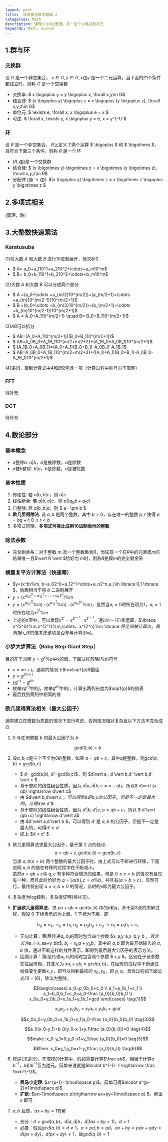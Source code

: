 ```yaml
---
layout: post
title:  信息安全数学基础-2
categories: Math
description: 课程slide2整理，有一些个人略过和补充
keywords: Math, Course 
---
```


## 1.群与环

### 交换群

设 $G$ 是一个非空集合， $x \in G,y \in G,x\bigoplus y$ 是一个二元运算。当下面的四个条件都成立时，则称 $G$ 是一个交换群

- 交换率: $ x \bigoplus y = y \bigoplus x, \forall x,y\in G$
- 结合律: $ (x \bigoplus y) \bigoplus z = x \bigoplus (y \bigoplus z), \forall x,y,z\in G$
- 单位元: $ \exists e, \forall x, x \bigoplus e = x $
- 可逆: $ \forall x, \exists y, x \bigoplus y = e, x = y^{-1} $

### 环

设 $R$ 是一个非空集合， $R$上定义了两个运算 $ \bigoplus $ 和 $ \bigotimes $，且符合下面三个条件，则称 $R$ 是一个$环$

- $(R,\bigoplus)$是一个交换群
- 结合律: $ (x \bigotimes y) \bigotimes z = x \bigotimes (y \bigotimes z), \forall x,y,z\in R$
- 分配律 $(\bigotimes \rightarrow \bigoplus)$: $(x \bigoplus y) \bigotimes z = x \bigotimes z \bigoplus y \bigotimes z $

## 2.多项式相关

(同理，略)

## 3.大整数快速乘法

### Karatusuba

(1)将大数 $A$ 和大数 $B$ 进行10进制展开，低次补$0$

- $ A= a_0+a_110^1+a_210^2+\cdots+a_m10^m$
- $ B= b_0+b_110^1+b_210^2+\cdots+b_m10^m$

(2)大数 $A$ 和大数 $B$ 可以分成两个部分

- $ A =(a_0+\cdots +a_{m/2}10^{m/2})+(a_{m/2+1}+\cdots +a_{m}10^{m/2-1})10^{m/2+1}$
- $ B =(b_0+\cdots +b_{m/2}10^{m/2})+(b_{m/2+1}+\cdots +b_{m}10^{m/2-1})10^{m/2+1}$
- $ A = A_0+A_110^{m/2+1} \quad B= B_0+B_110^{m/2+1}$

(3)$AB$可以拆分

- $ AB=(A_0+A_110^{m/2+1})(B_0+B_110^{m/2+1})$
- $ AB=A_0B_0+A_1B_110^{m/2+m/2+2}+(A_1B_0+A_0B_1)10^{m/2+1}$
- $ (A_1B_0+A_0B_1)=(A_0+A_1)(B_0+B_1)-A_0B_0-A_1B_1$
- $ AB=A_0B_0+A_1B_110^{m/2+m/2+2}+((A_0+A_1)(B_0+B_1)-A_0B_0-A_1B_1)10^{m/2+1}$

(4)递归，直到计算式中$A$和$B$仅包含一项（计算过程中除号向下取整）

### FFT

待补充

### DCT

待补充

## 4.数论部分

### 基本概念

- $a$整除$b$: $a\vert b$，$b$是被除数，$a$是除数
- $a$被$b$整除: $b\vert a$，$b$是除数，$a$是被除数

### 基本性质
  
1. 传递性: 若 $a\vert b,b\vert c$，则 $a\vert c$
2. 线性组合: 若 $a\vert b,a\vert c$，则 $a\vert (q_0b+q_1c)$
3. 自整除: 若 $a\vert b,b\vert a$，则 $ a= \pm b $
4. **欧几里得除法**: 设 $a,b$ 是两个整数，其中 $b>0$，存在唯一的整数 $p,r$ 使得 $a=bq+r,0\le r<b$
5. 多项式同理，**多项式可类比成用$10$进制表示的整数**

### 除法余数
  
- 完全剩余系：对于整数 $m$ 及一个整数集合$R$，当任意一个在$R$中的元素模$m$的结果唯一且$\vert R \vert $恰好为 $m$时，则称$R$是模$m$的完全剩余系

### 横重复平方计算法（快速幂）

- $y=(x^b)\%m, b=a_02^0+a_12^1+\dots+a_n2^n,a_i\in \lbrace 0,1 \rbrace $，后面相当于将 $b$ 二进制展开
- $y=(x^{a_02^0+a_12^1+\dots+a_n2^n})\%m$
- $y=(x^{a_02^0}\%m)\cdot(x^{a_12^1}\%m)\dots (x^{a_n2^n}\%m)$，显然当$a_i=0$时所在项为1，$a_i=1$时所在项为$x^{2^i}\%m$
- 上述的$n$项中，可以发现$x^{2^i}=x^{2^{i-1}}\cdot x^{2^{i-1}}$，通过$n-1$自乘运算，$\lbrace x^{2^0}\%m,x^{2^1}\%m,\cdots，x^{2^n}\%m \rbrace $将全部被计算出，再根据$a_i$的值考虑该项是否参与计算即可。

### 小步大步算法（Baby Step Giant Step）

目的在于求解 $y=g^x\%p$中$x$的值，下面过程忽略$(\%p)$符号

- $x = im+j$，通常的情况下$m=\sqrt{p}$最佳
- $y = g^{im+j}$
- $yg^{-j}=g^{im}$
- 枚举$yg^{-j}$中的$j$，枚举$g^{im}$中的$i$，计算出两列长度为$\sqrt{p}$的值表
- 最后找到两列中相同的值

### 欧几里得算法相关（最大公因子）

通常建立在模数为质数的情况下进行考虑，否则情况相对复杂且以下方法不完全成立

1. $0$ 与任何整数 $b$ 的最大公因子为 $b$:

    $$ gcd(0,b) = b \tag{1}$$

2. 设$a,b,c$是三个不全为$0$的整数，如果 $a=qb+c$，其中$q$是整数，则$gcd(a,b)=gcd(b,c)$
    - $ d= gcd(a,b), d'=gcd(b,c)$，则 $d\vert a , d \vert b,d' \vert b,d' \vert c $
    - 基于整除的线性组合性质，因为 $d\vert a , d \vert b,c=a-qb$，所以$ d\vert (a-qb) \rightarrow d\vert c$
    - 由 $d\vert b,d\vert c $，可以得到$d$是$b,c$的公因子，但是不一定是最大的，可得$d\le d'$
    - 基于整除的线性组合性质，因为 $d'\vert b , d' \vert c,a=qb+c$，所以 $ d'\vert (qb+c) \rightarrow d'\vert a$
    - 由 $d'\vert a,d'\vert b $，可以得到 $d'$ 是 $a,b$ 的公因子，但是不一定是最大的，可得$d'\le d$
    - 综上 $d = d' $

3. 欧几里得算法求最大公因子，基于第 $2$ 点的结论:$$a=qb+c,gcd(a,b)=gcd(b,c)$$当求 $a,b(a>b)$ 两个整数的最大公因子时，由上式可以不断进行转移，下面说明 $a,b$  的值在转移的过程中在不断减小。  
虽然$a=qb+c$中 $q,c$ 有多种符合情况的结果，但是 $0\le c<b$ 的情况有且仅有一种，而且此时恰好为 $q=\lfloor a/b \rfloor,c=a\%b$，并且有$(a>b>c)$，显然可行，最终将出现 $a=x,b=0$ 的情况，此时的$x$即为最大公因子。

4. 复杂度为log级别，复杂度证明(待补充)。

5. **扩展欧几里得算法**，求 $pa+qb=gcd(a,b)$ 中的$p$和$q$，基于第$3$点的求解过程，假设 $0$ 下标表示的为上层，$1$ 下标为下层，即

    $$b_0=a_1，c_0=b_1,a_0=p_0b_0+c_0 \rightarrow a_1=p_1b_1+c_1 $$

    - 正向计算：第$i$层传递$a_i,b_i$的同时包含四个参数 $x_a,y_a,x_b,y_b $，其含义为$a_i=x_aa+y_bb$, $b_i=x_ba+y_bb$，其中的 $a,b$ 即为最开始输入的 $a,b$ 值，通过不断这样的线性表示，即得到最后最大公因子的表示方法。
    - 回溯计算：第$i$层传递$a_i,b_i$的同时包含两个参数 $ x,y $，区别在于该参数在往回传输，其含义为 $xa_i+yb_i=gcd(a,b)$，在回传的过程中不断通过线性变化更新$x,y$，即可以得到最初的 $x_0,y_0$，即 $p,q$。具体过程如下面公式$(1)-(6)$，除法为整除。

    $$\begin{cases} a_0=p_0b_0+c_0 \\ a_1=p_1b_1+c_1 \\ a_1=b_0,b_1=c_0=a_0-\frac {a_0}{b_0}b_0 \\ x_0a_0+y_0b_0=x_1a_1+y_1b_1=gcd \end{cases} \tag{1}$$

    $$x_0a_0+y_0b_0=x_1a_1+y_1b_1=gcd \tag{2}$$

    $$x_0a_0+y_0b_0=x_1b_0+y_1(a_0-\frac {a_0}{b_0}b_0) \tag{3}$$

    $$a_0(x_0-y_1)+b_0(y_0-x_1+y_1\frac {a_0}{b_0})=0 \tag{4}$$

    $$make :x_0-y_1=0,y_0-x1+y_1\frac {a_0}{b_0}=0 \tag{5}$$

    $$then :x_0=y_1,y_0=x1-y_1\frac {a_0}{b_0} \tag{6}$$

6. 模逆(求逆元)，在取模的计算中，假如需要计算$\frac ab$，相当于计算$a\cdot b^{-1}$，$b$和$b^{-1}$互为逆元，简单来说就是$b\cdot b^{-1}=1 \rightarrow \frac 1b=b^{-1}$。
    - **费马小定理**: $a^{p-1}=1(mod\space p)$，简单可得$a\cdot a^{p-2}=1(mod\space p)$
    - **扩欧**: $ax=1(mod\space p)\rightarrow ax+py=1(mod\space p) $，解出 $x$ 即可

7. $a,b$ 互质，$ax+by=1$有解
    - 充分：$d=gcd(a,b)$，$d\vert a,d\vert b$，$d\vert (ax+by=1)$，$d=1$
    - 必要：假设$gcd(a,b)=d\neq1$，$a=pd,b=qd$，$ax+by=pdx+qdy=d(px+dy)$，$d(px+dy)\neq 1$，故$gcd(a,b)=1$
